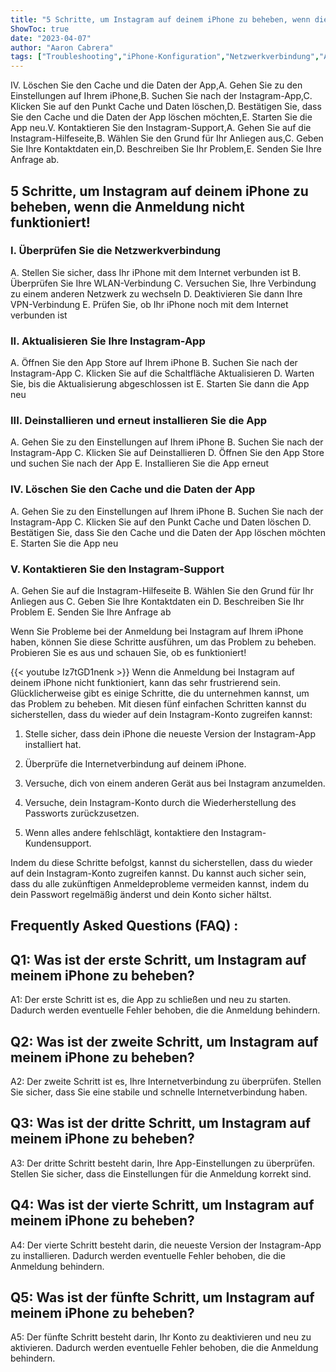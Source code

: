 ```yaml
---
title: "5 Schritte, um Instagram auf deinem iPhone zu beheben, wenn die Anmeldung nicht funktioniert!"
ShowToc: true 
date: "2023-04-07"
author: "Aaron Cabrera" 
tags: ["Troubleshooting","iPhone-Konfiguration","Netzwerkverbindung","Anmeldungsprobleme","Instagram-Konfiguration"]
---
```

IV. Löschen Sie den Cache und die Daten der App,A. Gehen Sie zu den Einstellungen auf Ihrem iPhone,B. Suchen Sie nach der Instagram-App,C. Klicken Sie auf den Punkt Cache und Daten löschen,D. Bestätigen Sie, dass Sie den Cache und die Daten der App löschen möchten,E. Starten Sie die App neu.V. Kontaktieren Sie den Instagram-Support,A. Gehen Sie auf die Instagram-Hilfeseite,B. Wählen Sie den Grund für Ihr Anliegen aus,C. Geben Sie Ihre Kontaktdaten ein,D. Beschreiben Sie Ihr Problem,E. Senden Sie Ihre Anfrage ab.

## 5 Schritte, um Instagram auf deinem iPhone zu beheben, wenn die Anmeldung nicht funktioniert!

### I. Überprüfen Sie die Netzwerkverbindung
A. Stellen Sie sicher, dass Ihr iPhone mit dem Internet verbunden ist
B. Überprüfen Sie Ihre WLAN-Verbindung
C. Versuchen Sie, Ihre Verbindung zu einem anderen Netzwerk zu wechseln
D. Deaktivieren Sie dann Ihre VPN-Verbindung
E. Prüfen Sie, ob Ihr iPhone noch mit dem Internet verbunden ist

### II. Aktualisieren Sie Ihre Instagram-App
A. Öffnen Sie den App Store auf Ihrem iPhone
B. Suchen Sie nach der Instagram-App
C. Klicken Sie auf die Schaltfläche Aktualisieren
D. Warten Sie, bis die Aktualisierung abgeschlossen ist
E. Starten Sie dann die App neu

### III. Deinstallieren und erneut installieren Sie die App
A. Gehen Sie zu den Einstellungen auf Ihrem iPhone
B. Suchen Sie nach der Instagram-App
C. Klicken Sie auf Deinstallieren
D. Öffnen Sie den App Store und suchen Sie nach der App
E. Installieren Sie die App erneut

### IV. Löschen Sie den Cache und die Daten der App
A. Gehen Sie zu den Einstellungen auf Ihrem iPhone
B. Suchen Sie nach der Instagram-App
C. Klicken Sie auf den Punkt Cache und Daten löschen
D. Bestätigen Sie, dass Sie den Cache und die Daten der App löschen möchten
E. Starten Sie die App neu

### V. Kontaktieren Sie den Instagram-Support
A. Gehen Sie auf die Instagram-Hilfeseite
B. Wählen Sie den Grund für Ihr Anliegen aus
C. Geben Sie Ihre Kontaktdaten ein
D. Beschreiben Sie Ihr Problem
E. Senden Sie Ihre Anfrage ab

Wenn Sie Probleme bei der Anmeldung bei Instagram auf Ihrem iPhone haben, können Sie diese Schritte ausführen, um das Problem zu beheben. Probieren Sie es aus und schauen Sie, ob es funktioniert!

{{< youtube Iz7tGD1nenk >}} 
Wenn die Anmeldung bei Instagram auf deinem iPhone nicht funktioniert, kann das sehr frustrierend sein. Glücklicherweise gibt es einige Schritte, die du unternehmen kannst, um das Problem zu beheben. Mit diesen fünf einfachen Schritten kannst du sicherstellen, dass du wieder auf dein Instagram-Konto zugreifen kannst:

1. Stelle sicher, dass dein iPhone die neueste Version der Instagram-App installiert hat.

2. Überprüfe die Internetverbindung auf deinem iPhone.

3. Versuche, dich von einem anderen Gerät aus bei Instagram anzumelden.

4. Versuche, dein Instagram-Konto durch die Wiederherstellung des Passworts zurückzusetzen.

5. Wenn alles andere fehlschlägt, kontaktiere den Instagram-Kundensupport.

Indem du diese Schritte befolgst, kannst du sicherstellen, dass du wieder auf dein Instagram-Konto zugreifen kannst. Du kannst auch sicher sein, dass du alle zukünftigen Anmeldeprobleme vermeiden kannst, indem du dein Passwort regelmäßig änderst und dein Konto sicher hältst.

## Frequently Asked Questions (FAQ) :
## Q1: Was ist der erste Schritt, um Instagram auf meinem iPhone zu beheben?

A1: Der erste Schritt ist es, die App zu schließen und neu zu starten. Dadurch werden eventuelle Fehler behoben, die die Anmeldung behindern.

## Q2: Was ist der zweite Schritt, um Instagram auf meinem iPhone zu beheben?

A2: Der zweite Schritt ist es, Ihre Internetverbindung zu überprüfen. Stellen Sie sicher, dass Sie eine stabile und schnelle Internetverbindung haben.

## Q3: Was ist der dritte Schritt, um Instagram auf meinem iPhone zu beheben?

A3: Der dritte Schritt besteht darin, Ihre App-Einstellungen zu überprüfen. Stellen Sie sicher, dass die Einstellungen für die Anmeldung korrekt sind.

## Q4: Was ist der vierte Schritt, um Instagram auf meinem iPhone zu beheben?

A4: Der vierte Schritt besteht darin, die neueste Version der Instagram-App zu installieren. Dadurch werden eventuelle Fehler behoben, die die Anmeldung behindern.

## Q5: Was ist der fünfte Schritt, um Instagram auf meinem iPhone zu beheben?

A5: Der fünfte Schritt besteht darin, Ihr Konto zu deaktivieren und neu zu aktivieren. Dadurch werden eventuelle Fehler behoben, die die Anmeldung behindern.




